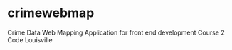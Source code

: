# crimewebmap
Crime Data Web Mapping Application for front end development Course 2 Code Louisville

